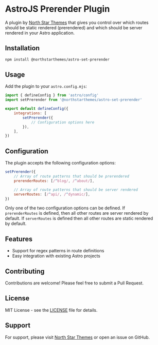 # AstroJS Prerender Plugin

A plugin by [North Star Themes](https://northstarthemes.com/) that gives you control over which routes should be static rendered (prerendered) and which should be server rendered in your Astro application.

## Installation

```bash
npm install @northstarthemes/astro-set-prerender
```

## Usage

Add the plugin to your `astro.config.mjs`:

```js
import { defineConfig } from 'astro/config'
import setPrerender from '@northstarthemes/astro-set-prerender'

export default defineConfig({
	integrations: [
		setPrerender({
			// Configuration options here
		}),
	],
})
```

## Configuration

The plugin accepts the following configuration options:

```js
setPrerender({
	// Array of route patterns that should be prerendered
	prerenderRoutes: [/^blog/, /^about/],

	// Array of route patterns that should be server rendered
	serverRoutes: [/^api/, /^dynamic/],
})
```

Only one of the two configuration options can be defined. If `prerenderRoutes` is defined, then all other routes are server rendered by default. If `serverRoutes` is defined then all other routes are static rendered by default.

## Features

- Support for regex patterns in route definitions
- Easy integration with existing Astro projects

## Contributing

Contributions are welcome! Please feel free to submit a Pull Request.

## License

MIT License - see the [LICENSE](LICENSE) file for details.

## Support

For support, please visit [North Star Themes](https://northstarthemes.com/) or open an issue on GitHub.
